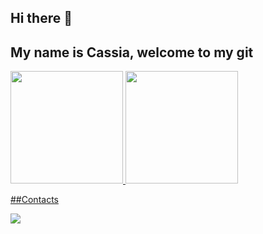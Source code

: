 ## Hi there 👋
## My name is Cassia, welcome to my git

<div>
<a href="https://github.com/cassiamoraes">
<img height="180em" src="https://github-readme-stats.vercel.app/api/top-langs/?username=cassiamoraes&layout=compact&langs_count=7&theme=dracula"/>
<img height="180em" src="https://github-readme-stats.vercel.app/api?username=cassiamoraes&show_icons=true&theme=dracula&include_all_commits=true&count_private=true"/>
</div>

  
##Contacts
  
<a href = "mailto:contato@ccassiamoraess"><img src="https://img.shields.io/badge/Gmail-D14836?style=for-the-badge&logo=gmail&logoColor=white" target="_blank"></a>
